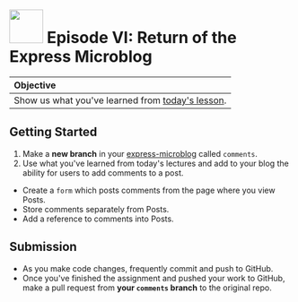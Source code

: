 # <img src="https://cloud.githubusercontent.com/assets/7833470/10423298/ea833a68-7079-11e5-84f8-0a925ab96893.png" width="60">  Episode VI: Return of the Express Microblog

| Objective |
| :-- |
| Show us what you've learned from <a href="https://github.com/sf-wdi-24/modules/tree/master/week-04-associated-data-and-users/day-01/module-02" target="_blank">today's lesson</a>. |

## Getting Started

1. Make a **new branch** in your <a href="https://github.com/sf-wdi-24/express-microblog" target="_blank">express-microblog</a> called `comments`.
1. Use what you've learned from today's lectures and add to your blog the ability for users to add comments to a post.
  * Create a `form` which posts comments from the page where you view Posts.
  * Store comments separately from Posts.
  * Add a reference to comments into Posts.

## Submission

* As you make code changes, frequently commit and push to GitHub.
* Once you've finished the assignment and pushed your work to GitHub, make a pull request from **your `comments` branch** to the original repo.
